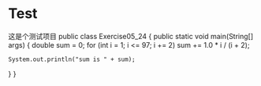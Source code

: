 # Test
这是个测试项目
public class Exercise05_24 {
  public static void main(String[] args) {
    double sum = 0;
    for (int i = 1; i <= 97; i += 2)
      sum += 1.0 * i / (i + 2);

    System.out.println("sum is " + sum);
  }
}
